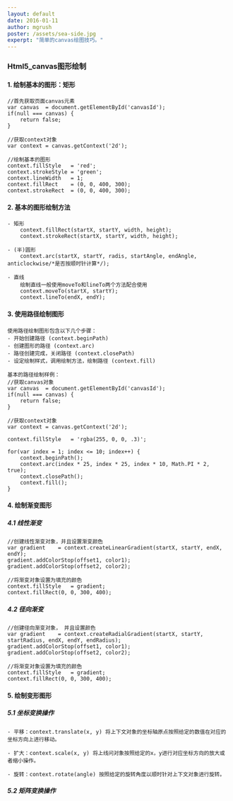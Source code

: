 ```yaml
---
layout: default
date: 2016-01-11
author: mgrush
poster: /assets/sea-side.jpg
experpt: "简单的canvas绘图技巧。"
---
```


### Html5_canvas图形绘制

#### 1. 绘制基本的图形：矩形
	//首先获取页面canvas元素
	var canvas	= document.getElementById('canvasId');
	if(null === canvas) {
		return false;
	}
	
	//获取context对象
	var context	= canvas.getContext('2d');
	
	//绘制基本的图形
	context.fillStyle	= 'red';
	context.strokeStyle	= 'green';
	context.lineWidth	= 1;
	context.fillRect	= (0, 0, 400, 300);
	context.strokeRect	= (0, 0, 400, 300);
	
#### 2. 基本的图形绘制方法
	- 矩形
		context.fillRect(startX, startY, width, height);
		context.strokeRect(startX, startY, width, height);
		
	- (半)圆形
		context.arc(startX, startY, radis, startAngle, endAngle, anticlockwise/*是否按顺时针计算*/);			
		
	- 直线
		绘制直线一般使用moveTo和lineTo两个方法配合使用
		context.moveTo(startX, startY);
		context.lineTo(endX, endY);
		
#### 3. 使用路径绘制图形
	使用路径绘制图形包含以下几个步骤：
	- 开始创建路径 (context.beginPath)
	- 创建图形的路径 (context.arc)
	- 路径创建完成，关闭路径 (context.closePath)
	- 设定绘制样式，调用绘制方法，绘制路径 (context.fill)
	
	基本的路径绘制样例：
	//获取canvas对象
	var canvas	= document.getElementById('canvasId');
	if(null === canvas) {
		return false;
	}
	
	//获取context对象
	var context	= canvas.getContext('2d');
	
	context.fillStyle	= 'rgba(255, 0, 0, .3)';
	
	for(var index = 1; index <= 10; index++) {
		context.beginPath();
		context.arc(index * 25, index * 25, index * 10, Math.PI * 2, true);
		context.closePath();
		context.fill();
	}
	
#### 4. 绘制渐变图形
##### 4.1 线性渐变
	//创建线性渐变对象，并且设置渐变颜色
	var gradient	= context.createLinearGradient(startX, startY, endX, endY);
	gradient.addColorStop(offset1, color1);
	gradient.addColorStop(offset2, color2);
	
	//将渐变对象设置为填充的颜色
	context.fillStyle	= gradient;
	context.fillRect(0, 0, 300, 400);
	
##### 4.2 径向渐变
	//创建径向渐变对象， 并且设置颜色
	var gradient	= context.createRadialGradient(startX, startY, startRadius, endX, endY, endRadius);
	gradient.addColorStop(offset1, color1);
	gradient.addColorStop(offset2, color2);
	
	//将渐变对象设置为填充的颜色
	context.fillStyle	= gradient;
	context.fillRect(0, 0, 300, 400);
	
#### 5. 绘制变形图形
##### 5.1 坐标变换操作
	- 平移：context.translate(x, y) 将上下文对象的坐标轴原点按照给定的数值在对应的坐标方向上进行移动。
	
	- 扩大：context.scale(x, y) 将上线问对象按照给定的x，y进行对应坐标方向的放大或者缩小操作。
	
	- 旋转：context.rotate(angle) 按照给定的旋转角度以顺时针对上下文对象进行旋转。
	
##### 5.2 矩阵变换操作

